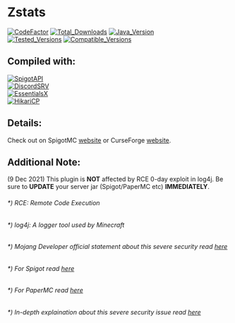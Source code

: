 # Zstats
[![CodeFactor](https://img.shields.io/codefactor/grade/github/zerrium/zstats?style=for-the-badge)](https://www.codefactor.io/repository/github/zerrium/zstats) [![Total_Downloads](https://img.shields.io/spiget/downloads/87724?label=Total%20Downloads&style=for-the-badge)](https://www.spigotmc.org/resources/zstats.87724/) [![Java_Version](https://img.shields.io/badge/JDK%20Version-17%2B-orange?style=for-the-badge)]() <br>
[![Tested_Versions](https://img.shields.io/badge/Tested%20Versions-1.8.8--1.19-blue?style=for-the-badge)]() [![Compatible_Versions](https://img.shields.io/badge/Compatible%20Versions-1.8%2B-black?style=for-the-badge)]()

## Compiled with:
[![SpigotAPI](https://img.shields.io/badge/SpigotAPI-1.19.4-yellow?style=for-the-badge)](https://hub.spigotmc.org/javadocs/bukkit) <br>
[![DiscordSRV](https://img.shields.io/badge/DiscordSRV-1.26.2-yellow?style=for-the-badge)](https://github.com/DiscordSRV/DiscordSRV) <br>
[![EssentialsX](https://img.shields.io/badge/EssentialsX-2.19.7-yellow?style=for-the-badge)](https://github.com/EssentialsX/Essentials) <br>
[![HikariCP](https://img.shields.io/badge/HikariCP-5.0.1-yellow?style=for-the-badge)](https://github.com/brettwooldridge/HikariCP) <br>

## Details:
Check out on SpigotMC [website](https://www.spigotmc.org/resources/zstats.87724/)
or CurseForge [website](https://www.curseforge.com/minecraft/bukkit-plugins/zstats).

## Additional Note:
(9 Dec 2021) This plugin is **NOT** affected by RCE 0-day exploit in log4j. Be sure to **UPDATE** your server jar (Spigot/PaperMC etc) **IMMEDIATELY**.

###### *) RCE: Remote Code Execution
###### *) log4j: A logger tool used by Minecraft
###### *) Mojang Developer official statement about this severe security read [here](https://twitter.com/slicedlime/status/1469150993527017483)
###### *) For Spigot read [here](https://www.spigotmc.org/threads/spigot-security-releases-%E2%80%94-1-8-8%E2%80%931-18.537204/)
###### *) For PaperMC read [here](https://discord.com/channels/289587909051416579/492517675680006144/918581596825718815)
###### *) In-depth explaination about this severe security issue read [here](https://www.lunasec.io/docs/blog/log4j-zero-day/)
